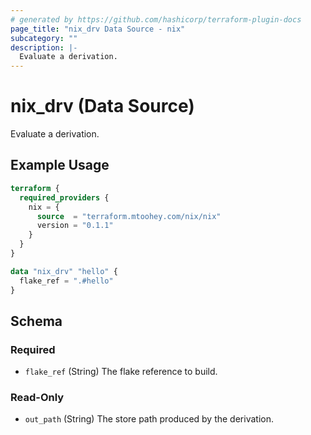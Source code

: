 ```yaml
---
# generated by https://github.com/hashicorp/terraform-plugin-docs
page_title: "nix_drv Data Source - nix"
subcategory: ""
description: |-
  Evaluate a derivation.
---
```


# nix_drv (Data Source)

Evaluate a derivation.

## Example Usage

```terraform
terraform {
  required_providers {
    nix = {
      source  = "terraform.mtoohey.com/nix/nix"
      version = "0.1.1"
    }
  }
}

data "nix_drv" "hello" {
  flake_ref = ".#hello"
}
```

<!-- schema generated by tfplugindocs -->
## Schema

### Required

- `flake_ref` (String) The flake reference to build.

### Read-Only

- `out_path` (String) The store path produced by the derivation.


